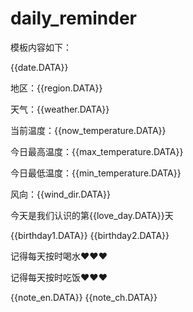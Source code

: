 # daily_reminder

模板内容如下：

{{date.DATA}} 

地区：{{region.DATA}} 

天气：{{weather.DATA}} 

当前温度：{{now_temperature.DATA}} 

今日最高温度：{{max_temperature.DATA}} 

今日最低温度：{{min_temperature.DATA}} 

风向：{{wind_dir.DATA}} 

今天是我们认识的第{{love_day.DATA}}天 

{{birthday1.DATA}} 
{{birthday2.DATA}}

记得每天按时喝水❤❤❤

记得每天按时吃饭❤❤❤

{{note_en.DATA}} 
{{note_ch.DATA}}


